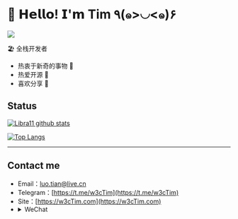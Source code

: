# 🥳 𝗛𝗲𝗹𝗹𝗼! 𝗜'𝗺 Tim ٩(๑>◡<๑)۶

[![](https://img.shields.io/badge/-@w3cTim-%23181717?style=flat-square&logo=github)](https://github.com/w3cTim)

🏖 全栈开发者

- 热衷于新奇的事物 🤩 
- 热爱开源 🌈
- 喜欢分享 🧐
 
## Status

[![Libra11 github stats](https://github-readme-stats.vercel.app/api?username=w3cTim&count_private=true&show_icons=true&theme=radical)](https://github.com/w3cTim)

[![Top Langs](https://github-readme-stats.vercel.app/api/top-langs/?username=w3cTim&theme=radical)](https://github.com/w3cTim)

---


## Contact me

- Email：[luo.tian@live.cn](mailto:luo.tian@live.cn)
- Telegram：[https://t.me/w3cTim](https://t.me/w3cTim)
- Site：[https://w3cTim.com](https://w3cTim.com)
- <details id="about--WeChat">
   <summary>WeChat</summary>
  <img alt="Are you 18" src="https://webstack.oss-cn-shenzhen.aliyuncs.com/blog/20200803144805.png"/>
</details>

